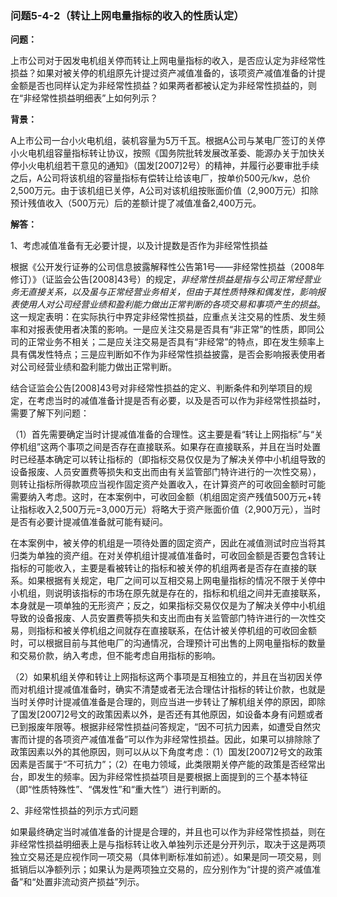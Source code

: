 ### 问题5-4-2（转让上网电量指标的收入的性质认定）

**问题：**

上市公司对于因发电机组关停而转让上网电量指标的收入，是否应认定为非经常性损益？如果对被关停的机组原先计提过资产减值准备的，该项资产减值准备的计提金额是否也同样认定为非经常性损益？如果两者都被认定为非经常性损益的，则在“非经常性损益明细表”上如何列示？

**背景：**

A上市公司一台小火电机组，装机容量为5万千瓦。根据A公司与某电厂签订的关停小火电机组容量指标转让协议，按照《国务院批转发展改革委、能源办关于加快关停小火电机组若干意见的通知》（国发[2007]2号）的精神，并履行必要审批手续之后，A公司将该机组的容量指标有偿转让给该电厂，按单价500元/kw，总价2,500万元。由于该机组已关停，A公司对该机组按账面价值（2,900万元）扣除预计残值收入（500万元）后的差额计提了减值准备2,400万元。

**解答：**

1、考虑减值准备有无必要计提，以及计提数是否作为非经常性损益

根据《公开发行证券的公司信息披露解释性公告第1号——非经常性损益（2008年修订）》（证监会公告[2008]43号）的规定，*非经常性损益是指与公司正常经营业务无直接关系，以及虽与正常经营业务相关，但由于其性质特殊和偶发性，影响报表使用人对公司经营业绩和盈利能力做出正常判断的各项交易和事项产生的损益*。这一规定表明：在实际执行中界定非经常性损益，应重点关注交易的性质、发生频率和对报表使用者决策的影响。一是应关注交易是否具有“非正常”的性质，即同公司的正常业务不相关；二是应关注交易是否具有“非经常”的特点，即在发生频率上具有偶发性特点；三是应判断如不作为非经常性损益披露，是否会影响报表使用者对公司经营业绩和盈利能力做出正常判断。

结合证监会公告[2008]43号对非经常性损益的定义、判断条件和列举项目的规定，在考虑当时的减值准备计提是否有必要，以及是否可以作为非经常性损益时，需要了解下列问题：

（1）首先需要确定当时计提减值准备的合理性。这主要是看“转让上网指标”与“关停机组”这两个事项之间是否存在直接联系。如果存在直接联系，并且在当时处置时已经基本确定可以转让指标的（即指标交易仅仅是为了解决关停中小机组导致的设备报废、人员安置费等损失和支出而由有关监管部门特许进行的一次性交易），则转让指标所得款项应当视作固定资产处置收入，在计算资产的可收回金额时可能需要纳入考虑。这时，在本案例中，可收回金额（机组固定资产残值500万元+转让指标收入2,500万元=3,000万元）将略大于资产账面价值（2,900万元），当时是否有必要计提减值准备就可能有疑问。

在本案例中，被关停的机组是一项待处置的固定资产，因此在减值测试时应当将其归类为单独的资产组。在对关停机组计提减值准备时，可收回金额是否要包含转让指标的可能收入，主要是看被转让的指标和被关停的机组两者是否存在直接的联系。如果根据有关规定，电厂之间可以互相交易上网电量指标的情况不限于关停中小机组，则说明该指标的市场在原先就是存在的，指标和机组之间并无直接联系，本身就是一项单独的无形资产；反之，如果指标交易仅仅是为了解决关停中小机组导致的设备报废、人员安置费等损失和支出而由有关监管部门特许进行的一次性交易，则指标和被关停机组之间就存在直接联系，在估计被关停机组的可收回金额时，可以根据目前与其他电厂的沟通情况，合理预计可出售的上网电量指标的数量和交易价款，纳入考虑，但不能考虑自用指标的影响。

（2）如果机组关停和转让上网指标这两个事项是互相独立的，并且在当初因关停而对机组计提减值准备时，确实不清楚或者无法合理估计指标的转让价款，也就是当时关停时计提减值准备是合理的，则应当进一步转让了解机组关停的原因，即除了国发[2007]2号文的政策因素以外，是否还有其他原因，如设备本身有问题或者已到报废年限等。根据非经常性损益问答规定，“因不可抗力因素，如遭受自然灾害而计提的各项资产减值准备”可以作为非经常性损益。因此，如果可以排除除了政策因素以外的其他原因，则可以从以下角度考虑：（1）国发[2007]2号文的政策因素是否属于“不可抗力”；（2）在电力领域，此类限期关停产能的政策是否经常出台，即发生的频率。因为非经常性损益项目是要根据上面提到的三个基本特征（即“性质特殊性”、“偶发性”和“重大性”）进行判断的。

2、非经常性损益的列示方式问题

如果最终确定当时减值准备的计提是合理的，并且也可以作为非经常性损益，则在非经常性损益明细表上是与指标转让收入单独列示还是分开列示，取决于这是两项独立交易还是应视作同一项交易（具体判断标准如前述）。如果是同一项交易，则抵销后以净额列示；如果认为是两项独立交易的，应分别作为“计提的资产减值准备”和“处置非流动资产损益”列示。